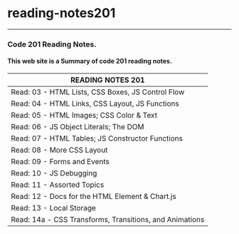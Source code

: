  # reading-notes201
 ___
 ### Code 201 Reading Notes.

 #### This web site is a Summary of code 201 reading notes.

 | READING NOTES 201  |    
|----------|
| Read: 03 - HTML Lists, CSS Boxes, JS Control Flow | 
| Read: 04 - HTML Links, CSS Layout, JS Functions|   
| Read: 05 - HTML Images; CSS Color & Text | 
| Read: 06 - JS Object Literals; The DOM |
| Read: 07 - HTML Tables; JS Constructor Functions |
|Read: 08 - More CSS Layout |
| Read: 09 - Forms and Events|
| Read: 10 - JS Debugging |
|Read: 11 - Assorted Topics|
| Read: 12 - Docs for the HTML Element & Chart.js |
| Read: 13 - Local Storage |
|Read: 14a - CSS Transforms, Transitions, and Animations |
    
